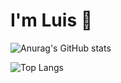 # I'm Luis 👋

![Anurag's GitHub stats](https://github-readme-stats.vercel.app/api?username=byluisfer&show_icons=true&theme=dark)

![Top Langs](https://github-readme-stats.vercel.app/api/top-langs/?username=byluisfer&layout=compact)
